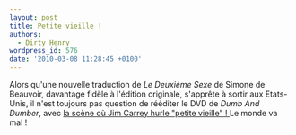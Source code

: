 ```yaml
---
layout: post
title: Petite vieille !
authors:
  - Dirty Henry
wordpress_id: 576
date: '2010-03-08 11:28:45 +0100'
---
```

Alors qu'une nouvelle traduction de *Le Deuxième Sexe* de Simone de Beauvoir, davantage fidèle à l'édition originale, s'apprête à sortir aux Etats-Unis, il n'est toujours pas question de rééditer le DVD de *Dumb And Dumber*, avec [la scène où Jim Carrey hurle "petite vieille" ! ](http://www.dailymotion.com/video/x7svjs_dumb-et-dumber-petite-vieille_fun) Le monde va mal !
